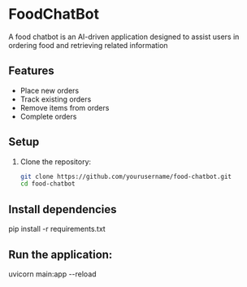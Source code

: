 # FoodChatBot
A food chatbot is an AI-driven application designed to assist users in ordering food and retrieving related information


## Features

- Place new orders
- Track existing orders
- Remove items from orders
- Complete orders

## Setup

1. Clone the repository:
   ```sh
   git clone https://github.com/yourusername/food-chatbot.git
   cd food-chatbot

## Install dependencies
pip install -r requirements.txt

## Run the application:
uvicorn main:app --reload



